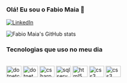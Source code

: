 ### Olá! Eu sou o Fabio Maia 👋

[![LinkedIn](https://img.shields.io/badge/LinkedIn-0077B5?style=for-the-badge&logo=linkedin&logoColor=white)](https://www.linkedin.com/in/fabiomaiac/)

![Fabio Maia's GitHub stats](https://github-readme-stats.vercel.app/api?username=fabiomaiac&show_icons=true&theme=dark)

### Tecnologias que uso no meu dia

<div style="display: inline_block"><br/>

   <img align="center" alt="dotnetcore" height="30" width="40" src="https://cdn.jsdelivr.net/gh/devicons/devicon/icons/dotnetcore/dotnetcore-original.svg" />     
   <img align="center" alt="dotnet" height="30" width="40" src="https://cdn.jsdelivr.net/gh/devicons/devicon/icons/dot-net/dot-net-plain-wordmark.svg" />
   <img align="center" alt="csharp" height="30" width="40" src="https://cdn.jsdelivr.net/gh/devicons/devicon/icons/csharp/csharp-original.svg" />
   <img align="center" alt="sqlserver" height="30" width="40" src="https://cdn.jsdelivr.net/gh/devicons/devicon/icons/microsoftsqlserver/microsoftsqlserver-plain-wordmark.svg" />
   <img align="center" alt="html5" height="30" width="40" src="https://cdn.jsdelivr.net/gh/devicons/devicon/icons/html5/html5-original.svg" />
   <img align="center" alt="css3" height="30" width="40" src="https://cdn.jsdelivr.net/gh/devicons/devicon/icons/css3/css3-original.svg" />
   <img align="center" alt="css3" height="30" width="40" src="https://cdn.jsdelivr.net/gh/devicons/devicon/icons/javascript/javascript-plain.svg" />
          
    
          
   
<div/>



                    
